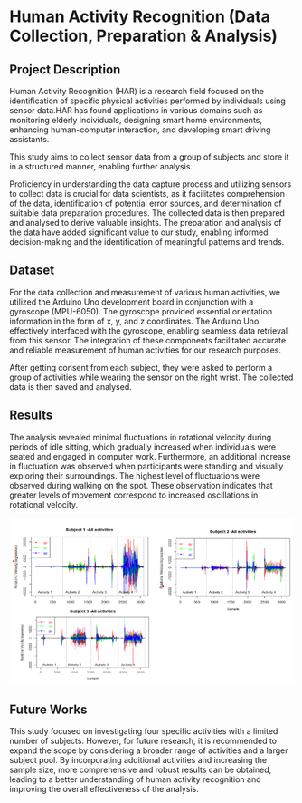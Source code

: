 
# Human Activity Recognition (Data Collection, Preparation & Analysis)

## Project Description

Human Activity Recognition (HAR) is a research field focused on the identification of specific physical activities performed by individuals using sensor data.HAR has found applications in various domains such as monitoring elderly individuals, designing smart home environments, enhancing human-computer interaction, and developing smart driving assistants.

This study aims to collect sensor data from a group of subjects and store it in a structured manner, enabling further analysis. 

Proficiency in understanding the data capture process and utilizing sensors to collect data is crucial for data scientists, as it facilitates comprehension of the data, identification of potential error sources, and determination of suitable data preparation procedures. The collected data is then prepared and analysed to derive valuable insights. The preparation and analysis of the data have added significant value to our study, enabling informed decision-making and the identification of meaningful patterns and trends.


## Dataset

For the data collection and measurement of various human activities, we utilized the Arduino Uno development board in conjunction with a gyroscope (MPU-6050). The gyroscope provided essential orientation information in the form of x, y, and z coordinates. The Arduino Uno effectively interfaced with the gyroscope, enabling seamless data retrieval from this sensor. The integration of these components facilitated accurate and reliable measurement of human activities for our research purposes.

After getting consent from each subject, they were asked to perform a group of activities while wearing the sensor on the right wrist. The collected data is then saved and analysed. 


## Results

The analysis revealed minimal fluctuations in rotational velocity during periods of idle sitting, which gradually increased when individuals were seated and engaged in computer work. Furthermore, an additional increase in fluctuation was observed when participants were standing and visually exploring their surroundings. The highest level of fluctuations were observed during walking on the spot. These observation indicates that greater levels of movement correspond to increased oscillations in rotational velocity.

![plot](Plot.png) 

## Future Works


This study focused on investigating four specific activities with a limited number of subjects. However, for future research, it is recommended to expand the scope by considering a broader range of activities and a larger subject pool. By incorporating additional activities and increasing the sample size, more comprehensive and robust results can be obtained, leading to a better understanding of human activity recognition and improving the overall effectiveness of the analysis.